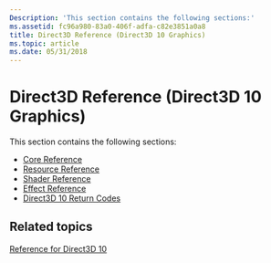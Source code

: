 ```yaml
---
Description: 'This section contains the following sections:'
ms.assetid: fc96a980-83a0-406f-adfa-c82e3851a0a8
title: Direct3D Reference (Direct3D 10 Graphics)
ms.topic: article
ms.date: 05/31/2018
---
```


# Direct3D Reference (Direct3D 10 Graphics)

This section contains the following sections:

-   [Core Reference](d3d10-graphics-reference-d3d10-core.md)
-   [Resource Reference](d3d10-graphics-reference-resource.md)
-   [Shader Reference](d3d10-graphics-reference-d3d10-shader.md)
-   [Effect Reference](d3d10-graphics-reference-effect.md)
-   [Direct3D 10 Return Codes](d3d10-graphics-reference-returnvalues.md)

## Related topics

<dl> <dt>

[Reference for Direct3D 10](d3d10-graphics-reference.md)
</dt> </dl>

 

 



